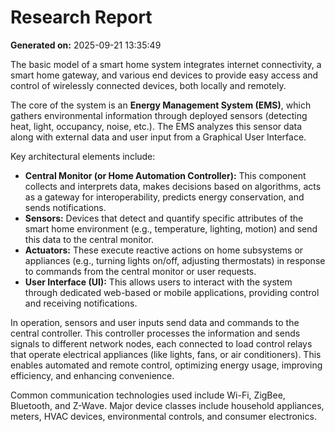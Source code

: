 # Research Report

**Generated on:** 2025-09-21 13:35:49

The basic model of a smart home system integrates internet connectivity, a smart home gateway, and various end devices to provide easy access and control of wirelessly connected devices, both locally and remotely.

The core of the system is an **Energy Management System (EMS)**, which gathers environmental information through deployed sensors (detecting heat, light, occupancy, noise, etc.). The EMS analyzes this sensor data along with external data and user input from a Graphical User Interface.

Key architectural elements include:
*   **Central Monitor (or Home Automation Controller):** This component collects and interprets data, makes decisions based on algorithms, acts as a gateway for interoperability, predicts energy conservation, and sends notifications.
*   **Sensors:** Devices that detect and quantify specific attributes of the smart home environment (e.g., temperature, lighting, motion) and send this data to the central monitor.
*   **Actuators:** These execute reactive actions on home subsystems or appliances (e.g., turning lights on/off, adjusting thermostats) in response to commands from the central monitor or user requests.
*   **User Interface (UI):** This allows users to interact with the system through dedicated web-based or mobile applications, providing control and receiving notifications.

In operation, sensors and user inputs send data and commands to the central controller. This controller processes the information and sends signals to different network nodes, each connected to load control relays that operate electrical appliances (like lights, fans, or air conditioners). This enables automated and remote control, optimizing energy usage, improving efficiency, and enhancing convenience.

Common communication technologies used include Wi-Fi, ZigBee, Bluetooth, and Z-Wave. Major device classes include household appliances, meters, HVAC devices, environmental controls, and consumer electronics.